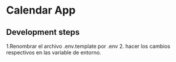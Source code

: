 # Calendar App

## Development steps

1.Renombrar el archivo .env.template por .env
2. hacer los cambios respectivos en las variable de entorno.
